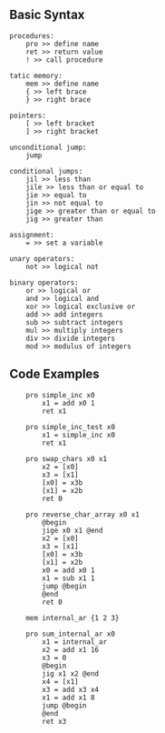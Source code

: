 ## Basic Syntax
    
    procedures:
        pro >> define name
        ret >> return value
        ! >> call procedure

    tatic memory:
        mem >> define name
        { >> left brace
        } >> right brace
    
    pointers:
        [ >> left bracket
        ] >> right bracket
    
    unconditional jump:
        jump
    
    conditional jumps:
        jil >> less than
        jile >> less than or equal to
        jie >> equal to
        jin >> not equal to
        jige >> greater than or equal to
        jig >> greater than
    
    assignment:
        = >> set a variable 
    
    unary operators:
        not >> logical not
    
    binary operators:
        or >> logical or
        and >> logical and
        xor >> logical exclusive or
        add >> add integers
        sub >> subtract integers
        mul >> multiply integers
        div >> divide integers
        mod >> modulus of integers

## Code Examples

```
    pro simple_inc x0
        x1 = add x0 1
        ret x1

    pro simple_inc_test x0
        x1 = simple_inc x0
        ret x1

    pro swap_chars x0 x1
        x2 = [x0]
        x3 = [x1]
        [x0] = x3b
        [x1] = x2b
        ret 0

    pro reverse_char_array x0 x1
        @begin
        jige x0 x1 @end
        x2 = [x0]
        x3 = [x1]
        [x0] = x3b
        [x1] = x2b
        x0 = add x0 1
        x1 = sub x1 1
        jump @begin
        @end
        ret 0

    mem internal_ar {1 2 3}

    pro sum_internal_ar x0
        x1 = internal_ar
        x2 = add x1 16
        x3 = 0
        @begin
        jig x1 x2 @end
        x4 = [x1]
        x3 = add x3 x4
        x1 = add x1 8
        jump @begin
        @end
        ret x3
```